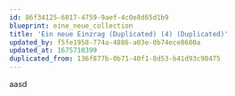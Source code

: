 ```yaml
---
id: 86f34125-6017-4759-9aef-4c0e8d65d1b9
blueprint: eine_neue_collection
title: 'Ein neue Einzrag (Duplicated) (4) (Duplicated)'
updated_by: f5fe1958-774a-4886-a03e-0b74ece8600a
updated_at: 1675710399
duplicated_from: 136f877b-0b71-40f1-8d53-b41d93c98475
---
```

aasd
